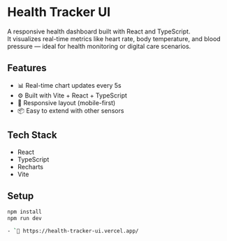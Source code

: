 # Health Tracker UI

A responsive health dashboard built with React and TypeScript.  
It visualizes real-time metrics like heart rate, body temperature, and blood pressure — ideal for health monitoring or digital care scenarios.

## Features

- 📊 Real-time chart updates every 5s
- ⚙️ Built with Vite + React + TypeScript
- 📱 Responsive layout (mobile-first)
- 📦 Easy to extend with other sensors

## Tech Stack

- React
- TypeScript
- Recharts
- Vite

## Setup

```bash
npm install
npm run dev

- `🔗 https://health-tracker-ui.vercel.app/